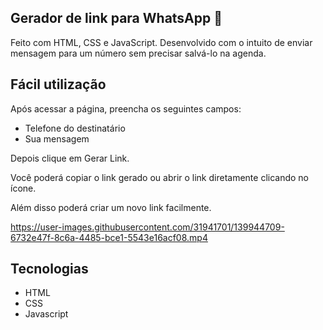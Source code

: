 ## Gerador de link para WhatsApp 💬

Feito com HTML, CSS e JavaScript. Desenvolvido com o intuito de enviar mensagem para um número sem precisar salvá-lo na agenda.

## Fácil utilização

Após acessar a página, preencha os seguintes campos:

- Telefone do destinatário
- Sua mensagem

Depois clique em Gerar Link.

Você poderá copiar o link gerado ou abrir o link diretamente clicando no ícone.

Além disso poderá criar um novo link facilmente.

https://user-images.githubusercontent.com/31941701/139944709-6732e47f-8c6a-4485-bce1-5543e16acf08.mp4

## Tecnologias

- HTML
- CSS
- Javascript
